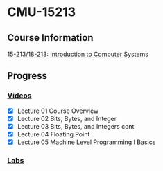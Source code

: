 # CMU-15213

## Course Information

[15-213/18-213: Introduction to Computer Systems](http://www.cs.cmu.edu/~213/schedule.html)

## Progress

### [Videos](https://www.youtube.com/watch?v=ScMxnXq6fbI&list=PLcQU3vbfgCc9sVAiHf5761UUApjZ3ZD3x&index=1)

- [x] Lecture 01 Course Overview
- [x] Lecture 02 Bits, Bytes, and Integer
- [x] Lecture 03 Bits, Bytes, and Integers cont
- [x] Lecture 04 Floating Point
- [x] Lecture 05 Machine Level Programming I Basics

### [Labs](http://csapp.cs.cmu.edu/3e/labs.html)
